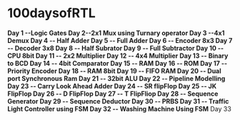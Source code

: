# 100daysofRTL

**Day 1 --Logic Gates
Day 2--2x1 Mux using Turnary operator
Day 3 --4x1 Demux
Day 4 -- Half Adder
Day 5 -- Full Adder
Day 6 -- Encoder 8x3
Day 7 -- Decoder 3x8
Day 8 -- Half Subrator
Day 9 -- Full Subtractor
Day 10 -- CPU 8bit
Day 11 -- 2x2 Multiplier
Day 12 -- 4x4 Multiplier
Day 13 -- Binary to BCD
Day 14 -- 4bit Comparator
Day 15 -- RAM
Day 16 -- ROM
Day 17 -- Priority Encoder
Day 18 -- RAM 8bit
Day 19 -- FIFO RAM
Day 20 -- Dual port Synchronous Ram 
Day 21 -- 32bit ALU 
Day 22 -- Pipeline Modelling
Day 23 -- Carry Look Ahead Adder
Day 24 -- SR flipFlop
Day 25 -- JK FlipFlop
Day 26 -- D FlipFlop
Day 27 -- T FlipFliop
Day 28 -- Sequence Generator
Day 29 -- Sequence Deductor
Day 30 -- PRBS
Day 31 -- Traffic Light Controller using FSM
Day 32 -- Washing Machine Using FSM**
Day 33
